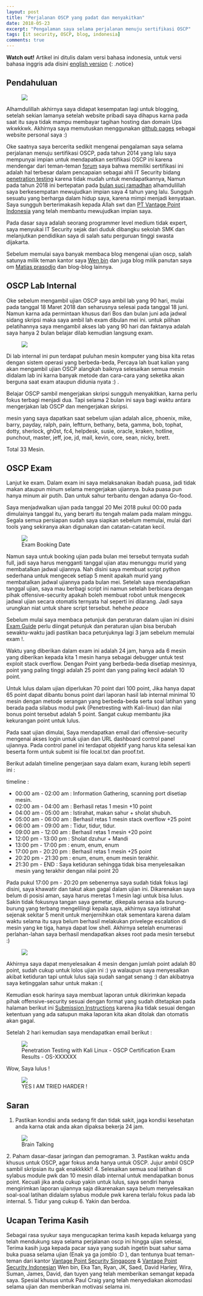 ```yaml
---
layout: post
title: "Perjalanan OSCP yang padat dan menyakitkan"
date: 2018-05-23
excerpt: "Pengalaman saya selama perjalanan menuju sertifikasi OSCP"
tags: [it security, OSCP, blog, indonesia]
comments: true
---
```

**Watch out!** Artikel ini ditulis dalam versi bahasa indonesia, untuk versi bahasa inggris ada disini [english version](http://mirfansulaiman.github.io/my-OSCP-journey-hard-and-pain)
{: .notice}

## Pendahuluan
<figure>
	<a href="https://kaizensecurity.files.wordpress.com/2016/05/oscp-certs.png"><img src="https://kaizensecurity.files.wordpress.com/2016/05/oscp-certs.png"></a>
</figure>

Alhamdulillah akhirnya saya didapat kesempatan lagi untuk blogging, setelah sekian lamanya setelah website pribadi saya dihapus karna pada saat itu saya tidak mampu membayar tagihan hosting dan domain Ups wkwkkwk. Akhirnya saya memutuskan menggunakan [github pages](https://pages.github.com/) sebagai website personal saya :)

Oke saatnya saya bercerita sedikit mengenai pengalaman saya selama perjalanan menuju sertifikasi OSCP, pada tahun 2014 yang lalu saya mempunyai impian untuk mendapatkan sertifikasi OSCP ini karena mendengar dari teman-teman [forum](http://www.indonesianbacktrack.or.id/forum/index.php) saya bahwa memiliki sertifikasi ini adalah hal terbesar dalam pencapaian sebagai ahli IT Security bidang [penetration testing](https://en.wikipedia.org/wiki/Penetration_test) karena tidak mudah untuk mendapatkannya, Namun pada tahun 2018 ini bertepatan pada [bulan suci ramadhan](https://en.wikipedia.org/wiki/Ramadan) alhamdulillah saya berkesempatan mewujudkan impian saya 4 tahun yang lalu. Sungguh sesuatu yang berharga dalam hidup saya, karena mimpi menjadi kenyataan. Saya sungguh berterimakasih kepada Allah swt dan [PT Vantage Point Indonesia](http://vantagepoint.co.id/) yang telah membantu mewujudkan impian saya. 

Pada dasar saya adalah seorang programmer level medium tidak expert, saya menyukai IT Security sejak dari duduk dibangku sekolah SMK dan melanjutkan pendidikan saya di salah satu perguruan tinggi swasta dijakarta. 

Sebelum memulai saya banyak membaca blog mengenai ujian oscp, salah satunya milik teman kantor saya [Wen bin](https://kongwenbin.wordpress.com/2017/02/23/officially-oscp-certified/) dan juga blog milik panutan saya om [Matias prasodjo](https://gauli.com/oscp-certification-review/) dan blog-blog lainnya.

## OSCP Lab Internal

Oke sebelum mengambil ujian OSCP saya ambil lab yang 90 hari, mulai pada tanggal 18 Maret 2018 dan seharusnya selesai pada tanggal 18 juni. Namun karna ada permintaan khusus dari Bos dan bulan juni ada jadwal sidang skripsi maka saya ambil lah exam dibulan mei ini. untuk pilihan pelatihannya saya mengambil akses lab yang 90 hari dan faktanya adalah saya hanya 2 bulan belajar dilab kemudian langsung exam.

<figure>
	<a href="https://www.offensive-security.com/wp-content/uploads/2014/12/offsec-playground-thumb-21.jpg"><img src="https://www.offensive-security.com/wp-content/uploads/2014/12/offsec-playground-thumb-21.jpg"></a>
</figure>

Di lab internal ini pun terdapat puluhan mesin komputer yang bisa kita retas dengan sistem operasi yang berbeda-beda, Percaya lah buat kalian yang akan mengambil ujian OSCP alangkah baiknya selesaikan semua mesin didalam lab ini karna banyak metode dan cara-cara yang seketika akan berguna saat exam ataupun didunia nyata :) .

Belajar OSCP sambil mengerjakan skripsi sungguh menyakitkan, karna perlu fokus terbagi menjadi dua. Tapi selama 2 bulan ini saya bagi waktu antara mengerjakan lab OSCP dan mengerjakan skripsi. 

mesin yang saya dapatkan saat sebelum ujian adalah alice, phoenix, mike, barry, payday, ralph, pain, leftturn, bethany, beta, gamma, bob, tophat, dotty, sherlock, gh0st, fc4, helpdesk, susie, oracle, kraken, hotline, punchout, master, jeff, joe, jd, mail, kevin, core, sean, nicky, brett. 

Total 33 Mesin.

## OSCP Exam

Lanjut ke exam.
Dalam exam ini saya melaksanakan ibadah puasa, jadi tidak makan ataupun minum selama mengerjakan ujiannya.
buka puasa pun hanya minum air putih. Dan untuk sahur terbantu dengan adanya Go-food. 

Saya menjadwalkan ujian pada tanggal 20 Mei 2018 pukul 00:00 pada dimulainya tanggal itu, yang berarti itu tengah malam pada malam minggu. Segala semua persiapan sudah saya siapkan sebelum memulai, mulai dari tools yang sekiranya akan digunakan dan catatan-catatan kecil.

<figure>
	<a href="/images/exam-date-full.PNG"><img src="/images/exam-date-full.PNG"></a>
	<figcaption>Exam Booking Date</figcaption>
</figure>

Namun saya untuk booking ujian pada bulan mei tersebut ternyata sudah full, jadi saya harus mengganti tanggal ujian atau menunggu murid yang membatalkan jadwal ujiannya. Nah disini saya membuat script python sederhana untuk mengecek setiap 5 menit apakah murid yang membatalkan jadwal ujiannya pada bulan mei. Setelah saya mendapatkan tanggal ujian, saya mau berbagi script ini namun setelah berbicara dengan pihak offensive-security apakah boleh membuat robot untuk mengecek jadwal ujian secara otomatis ternyata hal seperti ini dilarang. Jadi saya urungkan niat untuk share script tersebut. hehehe <i>peace</i>

Sebelum mulai saya membaca petunjuk dan peraturan dalam ujian ini disini [Exam Guide](https://support.offensive-security.com/#!oscp-exam-guide.md) perlu diingat petunjuk dan peraturan ujian bisa berubah sewaktu-waktu jadi pastikan baca petunjuknya lagi 3 jam sebelum memulai exam !.

Waktu yang diberikan dalam exam ini adalah 24 jam, hanya ada 6 mesin yang diberikan kepada kita 1 mesin hanya sebagai debugger untuk test exploit stack overflow. 
Dengan Point yang berbeda-beda disetiap mesinnya, point yang paling tinggi adalah 25 point dan yang paling kecil adalah 10 point.

Untuk lulus dalam ujian diperlukan 70 point dari 100 point, Jika hanya dapat 65 point dapat dibantu bonus point dari laporan hasil lab internal minimal 10 mesin dengan metode serangan yang berbeda-beda serta soal latihan yang berada pada silabus modul pwk (Penetresting with Kali-linux) dan nilai bonus point tersebut adalah 5 point. Sangat cukup membantu jika kekurangan point untuk lulus. 

Pada saat ujian dimulai, Saya mendapatkan email dari offensive-security mengenai akses login untuk ujian dan URL dashboard control panel ujiannya. Pada control panel ini terdapat objektif yang harus kita selesai kan beserta form untuk submit isi file local.txt dan proof.txt. 

Berikut adalah timeline pengerjaan saya dalam exam, kurang lebih seperti ini : 

timeline :
* 00:00 am - 02:00 am : Information Gathering, scanning port disetiap mesin.
* 02:00 am - 04:00 am : Berhasil retas 1 mesin +10 point
* 04:00 am - 05:00 am : Istirahat, makan sahur + sholat shubuh.
* 05:00 am - 06:00 am : Berhasil retas 1 mesin stack overflow +25 point
* 06:00 am - 09:00 am : Tidur, tidur, tidur.
* 09:00 am - 12:00 am : Berhasil retas 1 mesin +20 point 
* 12:00 pm - 13:00 pm : Sholat dzuhur + Mandi
* 13:00 pm - 17:00 pm : enum, enum, enum 
* 17:00 pm - 20:20 pm : Berhasil retas 1 mesin +25 point
* 20:20 pm - 21:30 pm : enum, enum, enum mesin terakhir.
* 21:30 pm - END      : Saya ketiduran sehingga tidak bisa menyelesaikan mesin yang terakhir dengan nilai point 20

Pada pukul 17:00 pm - 20:20 pm sebenernya saya sudah tidak fokus lagi disini, saya khawatir dan takut akan gagal dalam ujian ini. Dikarenakan saya belum di posisi aman, saya harus meretas 1 mesin lagi untuk bisa lulus. Sakin tidak fokusnya tangan saya gemetar, dikepala serasa ada burung-burung yang terbang mengelilingi kepala saya, akhirnya saya istirahat sejenak sekitar 5 menit untuk menjernihkan otak sementara karena dalam waktu selama itu saya belum berhasil melakukan privelege escalation di mesin yang ke tiga, hanya dapat low shell. Akhirnya setelah enumerasi perlahan-lahan saya berhasil mendapatkan akses root pada mesin tersebut :) 

<figure>
	<a href="https://78.media.tumblr.com/412e18b8c19a1cc75f77b0d4f672073c/tumblr_p16yf0SkWa1tsyxa7o1_500.gif"><img src="https://78.media.tumblr.com/412e18b8c19a1cc75f77b0d4f672073c/tumblr_p16yf0SkWa1tsyxa7o1_500.gif"></a>
</figure>

Akhirnya saya dapat menyelesaikan 4 mesin dengan jumlah point adalah 80 point, sudah cukup untuk lolos ujian ini :) ya walaupun saya menyesalkan akibat ketiduran tapi untuk lulus saja sudah sangat senang :) dan akibatnya saya ketinggalan sahur untuk makan :(

Kemudian esok harinya saya membuat laporan untuk dikirimkan kepada pihak offensive-security sesuai dengan format yang sudah ditetapkan pada halaman berikut ini [Submission Instructions](https://support.offensive-security.com/#!oscp-exam-guide.md) karena jika tidak sesuai dengan ketentuan yang ada satupun maka laporan kita akan ditolak dan otomatis akan gagal. 

Setelah 2 hari kemudian saya mendapatkan email berikut : 

<figure>
	<a href="/images/oscp-exam-result.PNG"><img src="/images/oscp-exam-result.PNG"></a>
	<figcaption>Penetration Testing with Kali Linux - OSCP Certification Exam Results - OS-XXXXXX</figcaption>
</figure>

Wow, Saya lulus !

<figure>
	<a href="https://lh3.googleusercontent.com/CBMuZb8_mEFh46IQM2UGM2Pu-AlPkGJECx1QLphn0bQ=w688-h264-no"><img src="https://lh3.googleusercontent.com/CBMuZb8_mEFh46IQM2UGM2Pu-AlPkGJECx1QLphn0bQ=w688-h264-no"></a>
	<figcaption>YES I AM TRIED HARDER !</figcaption>
</figure>

## Saran
1. Pastikan kondisi anda sedang fit dan tidak sakit, jaga kondisi kesehatan anda karna otak anda akan dipaksa bekerja 24 jam.
<figure>
	<a href="/images/oscp-brain-talking.jpg"><img src="/images/oscp-brain-talking.jpg"></a>
	<figcaption>Brain Talking</figcaption>
</figure>
2. Paham dasar-dasar jaringan dan pemograman.
3. Pastikan waktu anda khusus untuk OSCP, agar fokus anda hanya untuk OSCP. Jujur ambil OSCP sambil skripsian itu gak enakkkkk!! 
4. Selesaikan semua soal latihan di sylabus module pwk dan 10 mesin dilab internal untuk mendapatkan bonus point. Kecuali jika anda cukup yakin untuk lulus, saya sendiri hanya mengirimkan laporan ujiannya saja dikarenakan saya belum menyelesaikan soal-soal latihan didalam sylabus module pwk karena terlalu fokus pada lab internal.
5. Tidur yang cukup
6. Yakin dan berdoa.

## Ucapan Terima Kasih
Sebagai rasa syukur saya mengucapkan terima kasih kepada keluarga yang telah mendukung saya selama perjalanan oscp ini hingga ujian selesai, Terima kasih juga kepada pacar saya yang sudah ingetin buat sahur sama buka puasa selama ujian (Enak ya ga jomblo :D ), dan tentunya buat teman-teman dari kantor [Vantage Point Security Singapore](http://vantagepoint.sg/) & [Vantage Point Security Indonesian](http://vantagepoint.co.id/) Wen bin, Eka Tan, Ryan, JK, Saed, David Harley, Wira, Suman, James, David, dan tuyen yang telah memberikan semangat kepada saya. Spesial khusus untuk Paul Craig yang telah menyediakan akomodasi selama ujian dan memberikan motivasi selama ini. 